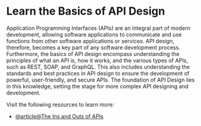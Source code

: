 # Learn the Basics of API Design

Application Programming Interfaces (APIs) are an integral part of modern development, allowing software applications to communicate and use functions from other software applications or services. API design, therefore, becomes a key part of any software development process. Furthermore, the basics of API design encompass understanding the principles of what an API is, how it works, and the various types of APIs, such as REST, SOAP, and GraphQL. This also includes understanding the standards and best practices in API design to ensure the development of powerful, user-friendly, and secure APIs. The foundation of API Design lies in this knowledge, setting the stage for more complex API designing and development.

Visit the following resources to learn more:
- [@article@The Ins and Outs of APIs](https://blog.himanshubalani.com/the-ins-and-outs-of-apis)